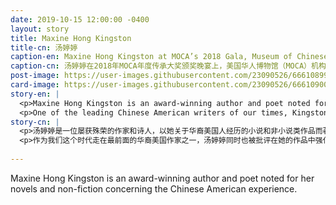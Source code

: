 ```yaml
---
date: 2019-10-15 12:00:00 -0400
layout: story
title: Maxine Hong Kingston
title-cn: 汤婷婷
caption-en: Maxine Hong Kingston at MOCA’s 2018 Gala, Museum of Chinese in America (MOCA) Institutional Archives
caption-cn: 汤婷婷在2018年MOCA年度传承大奖颁奖晚宴上，美国华人博物馆（MOCA）机构档案
post-image: https://user-images.githubusercontent.com/23090526/66610899-f3371b80-eb8a-11e9-8cda-cd17602e0976.jpg
card-image: https://user-images.githubusercontent.com/23090526/66610900-f3cfb200-eb8a-11e9-97d4-a8879ad53cfb.jpg
story-en: |
  <p>Maxine Hong Kingston is an award-winning author and poet noted for her novels and non-fiction concerning the Chinese American experience. Her work blends her cultural heritage, folklore, fiction, and non-fiction, often commenting on gender, ethnicity, and oppression. Born in 1940 in Stockton, California, Kingston was drawn to writing at a young age. This led her to study English UC Berkeley. She published her first book in 1976; <i>The Woman Warrior: Memoirs of a Girlhood Among Ghosts</i> won the National Book Critics Circle Award and was named one of TIME magazine’s top nonfiction books of the 1970s. Its sequel, <i>China Men<i>, examined the stories of the men in Kingston’s family and won the National Book Award in 1981.</p>
  <p>One of the leading Chinese American writers of our times, Kingston has simultaneously been criticized for reinforcing racist and gendered stereotypes in her work or revising Chinese tradition in order to appeal to white American readers. Kingston was awarded the 1997 National Humanities Medal by President Bill Clinton and the 2014 National Medal of Arts by President Barack Obama. She is a Professor Emerita in Creative Writing at her alma mater, UC Berkeley.</p>
story-cn: |
  <p>汤婷婷是一位屡获殊荣的作家和诗人，以她关于华裔美国人经历的小说和非小说类作品而著称。她的作品融合了她的文化底蕴、民间传说、小说和非小说，以及经常性的在性别、种族和压迫方面的评论。她1940年出生于加利福尼亚州的斯托克顿，年轻时就被写作吸引，这导致她去加州大学伯克利分校学习英语。1976年，她出版了自己的第一本书《女勇士》（<i>The Woman Warrior: Memoirs of a Girlhood Among Ghosts</i>），获得了美国国家书评人协会奖（National Book Critics Circle Award），并被评为时代杂志二十世纪七十年代最畅销的非小说类书籍之一。它的续集《中国佬》（<i>China Men</i>）讲述了汤婷婷家族中男人的故事，并于1981年获得美国国家图书奖（National Book Award）。</p>
  <p>作为我们这个时代走在最前面的华裔美国作家之一，汤婷婷同时也被批评在她的作品中强化种族主义和性别偏见，或者为了吸引美国白人读者而扭曲中国传统。1997年，克林顿总统授予汤婷婷美国国家人文奖章（National Humanities Medal）；2014年，奥巴马总统授予她美国国家艺术勋章（National Medal of Arts）。她是她的母校加州大学伯克利分校的创意写作荣誉教授。</p>
  
---
```

Maxine Hong Kingston is an award-winning author and poet noted for her novels and non-fiction concerning the Chinese American experience.
